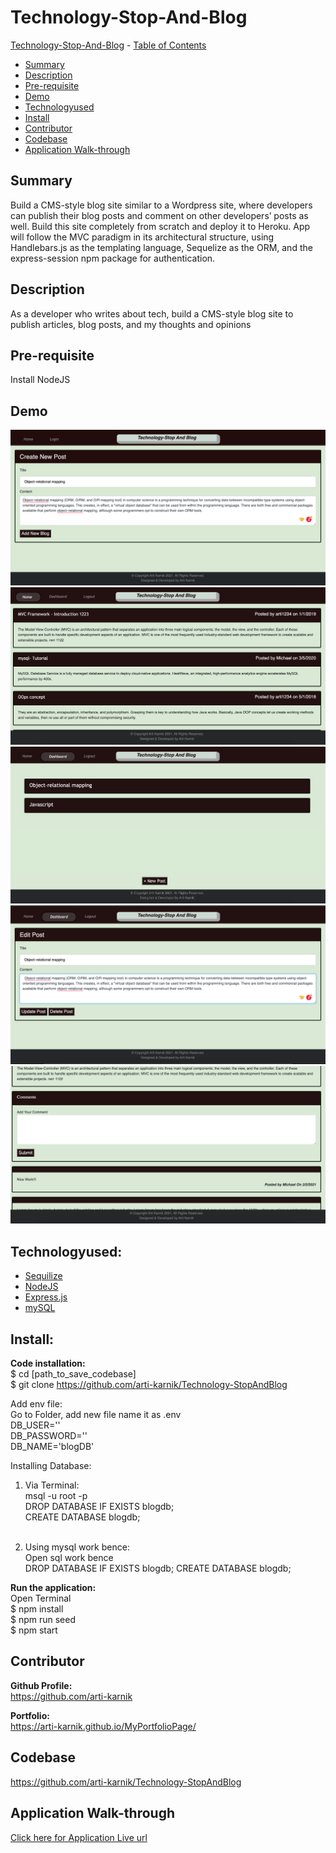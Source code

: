 # Technology-Stop-And-Blog

 [Technology-Stop-And-Blog](#Technology-Stop-And-Blog)
    - [Table of Contents](#table-of-contents)
  * [Summary](#summary)
  * [Description](#description)
  * [Pre-requisite](#pre-requisite)
  * [Demo](#demo)
  * [Technologyused](#technologyused-)
  * [Install](#install-)
  * [Contributor](#contributor)
  * [Codebase](#codebase)
  * [Application Walk-through](#Application-walk-through)


## Summary
 Build a CMS-style blog site similar to a Wordpress site, where developers can publish their blog posts and comment on other developers’ posts as well. Build this site completely from scratch and deploy it to Heroku. App will follow the MVC paradigm in its architectural structure, using Handlebars.js as the templating language, Sequelize as the ORM, and the express-session npm package for authentication.

## Description
As a developer who writes about tech, build a CMS-style blog site
to publish articles, blog posts, and my thoughts and opinions

## Pre-requisite
Install NodeJS 

## Demo
![](./public/images/myGif.gif?raw=true)
<img src="./public/images/SS1.png">
<img src="./public/images/SS2.png">
<img src="./public/images/SS3.png">
<img src="./public/images/SS4.png">

## Technologyused:
<ul>
    <li> 
    <a href="https://sequelize.org/" target="_blank">Sequilize  <a>
    <br>
    </li>
    <li> 
    <a href="https://nodejs.org/en/docs/" target="_blank">NodeJS <a>
    <li> 
    <a href="https://expressjs.com/en/guide/routing.html" target="_blank">Express.js<a>
    </li>
    <li> 
    <a href="https://dev.mysql.com/doc/" target="_blank">mySQL </a>
</ul>

## Install:
<strong>Code installation:</strong> <br>
$ cd [path_to_save_codebase] <br>
$ git clone https://github.com/arti-karnik/Technology-StopAndBlog<br>

Add env file: <br>
Go to Folder, add new file name it as .env <br>
DB_USER='<your mysql username>' <br>
DB_PASSWORD='<your mysql password>' <br>
DB_NAME='blogDB' <br>

Installing Database: <br>
1. Via Terminal: <br>
msql -u root -p  <press enter> <br>
DROP DATABASE IF EXISTS blogdb; <press enter>  <br>
CREATE DATABASE blogdb; <br> <press enter> <br>

2. Using mysql work bence: <br>
Open sql work bence <br>
DROP DATABASE IF EXISTS blogdb;
CREATE DATABASE blogdb; <br>

<strong> Run the application: </strong> <br>
Open Terminal <br>
$ npm install <br>
$ npm run seed <br>
$ npm start <br>
 
## Contributor
<strong> Github Profile: </strong> <br>
https://github.com/arti-karnik

<strong> Portfolio: </strong> <br>
https://arti-karnik.github.io/MyPortfolioPage/

## Codebase
https://github.com/arti-karnik/Technology-StopAndBlog


## Application Walk-through
<a href="https://arcane-inlet-16342.herokuapp.com/" target="_blank"> Click here for Application Live url </a>



